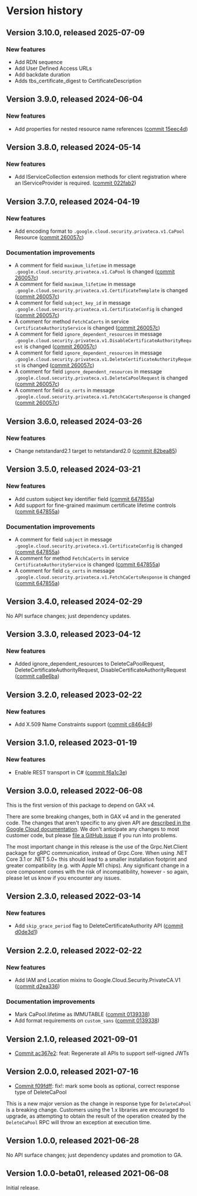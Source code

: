 # Version history

## Version 3.10.0, released 2025-07-09

### New features

- Add RDN sequence
- Add User Defined Access URLs
- Add backdate duration
- Adds tbs_certificate_digest to CertificateDescription

## Version 3.9.0, released 2024-06-04

### New features

- Add properties for nested resource name references ([commit 15eec4d](https://github.com/googleapis/google-cloud-dotnet/commit/15eec4dabb9fd3cf3b8f4b978d64b7ba435ca995))

## Version 3.8.0, released 2024-05-14

### New features

- Add IServiceCollection extension methods for client registration where an IServiceProvider is required. ([commit 022fab2](https://github.com/googleapis/google-cloud-dotnet/commit/022fab203f28fb9c608972af7f8b83f571ae5694))

## Version 3.7.0, released 2024-04-19

### New features

- Add encoding format to `.google.cloud.security.privateca.v1.CaPool` Resource ([commit 260057c](https://github.com/googleapis/google-cloud-dotnet/commit/260057cebe44759acd64ec7780866f99bb127cea))

### Documentation improvements

- A comment for field `maximum_lifetime` in message `.google.cloud.security.privateca.v1.CaPool` is changed ([commit 260057c](https://github.com/googleapis/google-cloud-dotnet/commit/260057cebe44759acd64ec7780866f99bb127cea))
- A comment for field `maximum_lifetime` in message `.google.cloud.security.privateca.v1.CertificateTemplate` is changed ([commit 260057c](https://github.com/googleapis/google-cloud-dotnet/commit/260057cebe44759acd64ec7780866f99bb127cea))
- A comment for field `subject_key_id` in message `.google.cloud.security.privateca.v1.CertificateConfig` is changed ([commit 260057c](https://github.com/googleapis/google-cloud-dotnet/commit/260057cebe44759acd64ec7780866f99bb127cea))
- A comment for method `FetchCaCerts` in service `CertificateAuthorityService` is changed ([commit 260057c](https://github.com/googleapis/google-cloud-dotnet/commit/260057cebe44759acd64ec7780866f99bb127cea))
- A comment for field `ignore_dependent_resources` in message `.google.cloud.security.privateca.v1.DisableCertificateAuthorityRequest` is changed ([commit 260057c](https://github.com/googleapis/google-cloud-dotnet/commit/260057cebe44759acd64ec7780866f99bb127cea))
- A comment for field `ignore_dependent_resources` in message `.google.cloud.security.privateca.v1.DeleteCertificateAuthorityRequest` is changed ([commit 260057c](https://github.com/googleapis/google-cloud-dotnet/commit/260057cebe44759acd64ec7780866f99bb127cea))
- A comment for field `ignore_dependent_resources` in message `.google.cloud.security.privateca.v1.DeleteCaPoolRequest` is changed ([commit 260057c](https://github.com/googleapis/google-cloud-dotnet/commit/260057cebe44759acd64ec7780866f99bb127cea))
- A comment for field `ca_certs` in message `.google.cloud.security.privateca.v1.FetchCaCertsResponse` is changed ([commit 260057c](https://github.com/googleapis/google-cloud-dotnet/commit/260057cebe44759acd64ec7780866f99bb127cea))

## Version 3.6.0, released 2024-03-26

### New features

- Change netstandard2.1 target to netstandard2.0 ([commit 82bea85](https://github.com/googleapis/google-cloud-dotnet/commit/82bea850661975b9750ac30753528cc9d2e05240))

## Version 3.5.0, released 2024-03-21

### New features

- Add custom subject key identifier field ([commit 647855a](https://github.com/googleapis/google-cloud-dotnet/commit/647855a2168e237aa07731c959da23e7194be189))
- Add support for fine-grained maximum certificate lifetime controls ([commit 647855a](https://github.com/googleapis/google-cloud-dotnet/commit/647855a2168e237aa07731c959da23e7194be189))

### Documentation improvements

- A comment for field `subject` in message `.google.cloud.security.privateca.v1.CertificateConfig` is changed ([commit 647855a](https://github.com/googleapis/google-cloud-dotnet/commit/647855a2168e237aa07731c959da23e7194be189))
- A comment for method `FetchCaCerts` in service `CertificateAuthorityService` is changed ([commit 647855a](https://github.com/googleapis/google-cloud-dotnet/commit/647855a2168e237aa07731c959da23e7194be189))
- A comment for field `ca_certs` in message `.google.cloud.security.privateca.v1.FetchCaCertsResponse` is changed ([commit 647855a](https://github.com/googleapis/google-cloud-dotnet/commit/647855a2168e237aa07731c959da23e7194be189))

## Version 3.4.0, released 2024-02-29

No API surface changes; just dependency updates.

## Version 3.3.0, released 2023-04-12

### New features

- Added ignore_dependent_resources to DeleteCaPoolRequest, DeleteCertificateAuthorityRequest, DisableCertificateAuthorityRequest ([commit ca8e6ba](https://github.com/googleapis/google-cloud-dotnet/commit/ca8e6babb24933c41c4b546965de8b88350a178c))

## Version 3.2.0, released 2023-02-22

### New features

- Add X.509 Name Constraints support ([commit c8464c9](https://github.com/googleapis/google-cloud-dotnet/commit/c8464c97d205d49bd267aeff3aad64165f7d89dd))

## Version 3.1.0, released 2023-01-19

### New features

- Enable REST transport in C# ([commit f6a1c3e](https://github.com/googleapis/google-cloud-dotnet/commit/f6a1c3e8930f0e8209a079352765be3bb9039be2))

## Version 3.0.0, released 2022-06-08

This is the first version of this package to depend on GAX v4.

There are some breaking changes, both in GAX v4 and in the generated
code. The changes that aren't specific to any given API are [described in the Google Cloud
documentation](https://cloud.google.com/dotnet/docs/reference/help/breaking-gax4).
We don't anticipate any changes to most customer code, but please [file a
GitHub issue](https://github.com/googleapis/google-cloud-dotnet/issues/new/choose)
if you run into problems.

The most important change in this release is the use of the Grpc.Net.Client package
for gRPC communication, instead of Grpc.Core. When using .NET Core 3.1 or .NET 5.0+
this should lead to a smaller installation footprint and greater compatibility (e.g.
with Apple M1 chips). Any significant change in a core component comes with the risk
of incompatibility, however - so again, please let us know if you encounter any
issues.


## Version 2.3.0, released 2022-03-14

### New features

- Add `skip_grace_period` flag to DeleteCertificateAuthority API ([commit d0de3d1](https://github.com/googleapis/google-cloud-dotnet/commit/d0de3d167a94360d35b5a01185749ba735c1cf26))

## Version 2.2.0, released 2022-02-22

### New features

- Add IAM and Location mixins to Google.Cloud.Security.PrivateCA.V1 ([commit d2ea336](https://github.com/googleapis/google-cloud-dotnet/commit/d2ea3361882a5be55cccde97fba443490b8052dd))

### Documentation improvements

- Mark CaPool.lifetime as IMMUTABLE ([commit 0139338](https://github.com/googleapis/google-cloud-dotnet/commit/01393381b9badc4e9e6c36bbe85dc8c74a9c2fdf))
- Add format requirements on `custom_sans` ([commit 0139338](https://github.com/googleapis/google-cloud-dotnet/commit/01393381b9badc4e9e6c36bbe85dc8c74a9c2fdf))

## Version 2.1.0, released 2021-09-01

- [Commit ac367e2](https://github.com/googleapis/google-cloud-dotnet/commit/ac367e2): feat: Regenerate all APIs to support self-signed JWTs

## Version 2.0.0, released 2021-07-16

- [Commit f09fdff](https://github.com/googleapis/google-cloud-dotnet/commit/f09fdff): fix!: mark some bools as optional, correct response type of DeleteCaPool

This is a new major version as the change in response type for
`DeleteCaPool` is a breaking change. Customers using the 1.x libraries
are encouraged to upgrade, as attempting to obtain the result of the
operation created by the `DeleteCaPool` RPC will throw an exception
at execution time.

## Version 1.0.0, released 2021-06-28

No API surface changes; just dependency updates and promotion to GA.

## Version 1.0.0-beta01, released 2021-06-08

Initial release.
